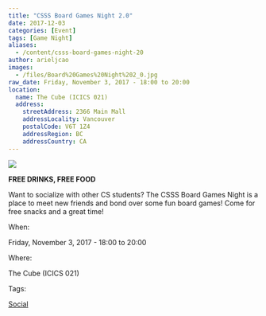 ```yaml
---
title: "CSSS Board Games Night 2.0"
date: 2017-12-03
categories: [Event]
tags: [Game Night]
aliases:
  - /content/csss-board-games-night-20
author: arieljcao
images:
  - /files/Board%20Games%20Night%202_0.jpg
raw_date: Friday, November 3, 2017 - 18:00 to 20:00
location:
  name: The Cube (ICICS 021)
  address:
    streetAddress: 2366 Main Mall
    addressLocality: Vancouver
    postalCode: V6T 1Z4
    addressRegion: BC
    addressCountry: CA
---
```


![](/files/Board%20Games%20Night%202_0.jpg)

**FREE DRINKS, FREE FOOD**

Want to socialize with other CS students? The CSSS Board Games Night is a place to meet new friends and bond over some fun board games! Come for free snacks and a great time!

When: 

Friday, November 3, 2017 - 18:00 to 20:00

Where: 

The Cube (ICICS 021)

Tags: 

[Social](/social)
